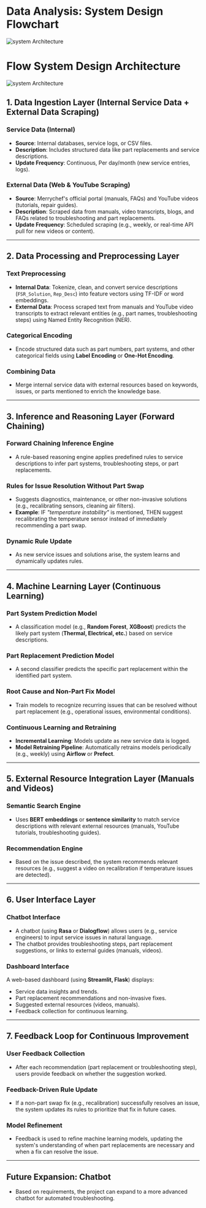 # **Data Analysis: System Design Flowchart**

![system Architecture](picture9.png)

# **Flow System Design Architecture**

![system Architecture](picture10.png)

## **1. Data Ingestion Layer (Internal Service Data + External Data Scraping)**

### **Service Data (Internal)**
- **Source**: Internal databases, service logs, or CSV files.
- **Description**: Includes structured data like part replacements and service descriptions.
- **Update Frequency**: Continuous, Per day/month (new service entries, logs).

### **External Data (Web & YouTube Scraping)**
- **Source**: Merrychef's official portal (manuals, FAQs) and YouTube videos (tutorials, repair guides).
- **Description**: Scraped data from manuals, video transcripts, blogs, and FAQs related to troubleshooting and part replacements.
- **Update Frequency**: Scheduled scraping (e.g., weekly, or real-time API pull for new videos or content).

---

## **2. Data Processing and Preprocessing Layer**
### **Text Preprocessing**
- **Internal Data**: Tokenize, clean, and convert service descriptions (`FSR_Solution`, `Rep_Desc`) into feature vectors using TF-IDF or word embeddings.
- **External Data**: Process scraped text from manuals and YouTube video transcripts to extract relevant entities (e.g., part names, troubleshooting steps) using Named Entity Recognition (NER).

### **Categorical Encoding**
- Encode structured data such as part numbers, part systems, and other categorical fields using **Label Encoding** or **One-Hot Encoding**.

### **Combining Data**
- Merge internal service data with external resources based on keywords, issues, or parts mentioned to enrich the knowledge base.

---

## **3. Inference and Reasoning Layer (Forward Chaining)**
### **Forward Chaining Inference Engine**
- A rule-based reasoning engine applies predefined rules to service descriptions to infer part systems, troubleshooting steps, or part replacements.

### **Rules for Issue Resolution Without Part Swap**
- Suggests diagnostics, maintenance, or other non-invasive solutions (e.g., recalibrating sensors, cleaning air filters).
- **Example**: IF *"temperature instability"* is mentioned, THEN suggest recalibrating the temperature sensor instead of immediately recommending a part swap.

### **Dynamic Rule Update**
- As new service issues and solutions arise, the system learns and dynamically updates rules.

---

## **4. Machine Learning Layer (Continuous Learning)**
### **Part System Prediction Model**
- A classification model (e.g., **Random Forest**, **XGBoost**) predicts the likely part system (**Thermal, Electrical, etc.**) based on service descriptions.

### **Part Replacement Prediction Model**
- A second classifier predicts the specific part replacement within the identified part system.

### **Root Cause and Non-Part Fix Model**
- Train models to recognize recurring issues that can be resolved without part replacement (e.g., operational issues, environmental conditions).

### **Continuous Learning and Retraining**
- **Incremental Learning**: Models update as new service data is logged.
- **Model Retraining Pipeline**: Automatically retrains models periodically (e.g., weekly) using **Airflow** or **Prefect**.

---

## **5. External Resource Integration Layer (Manuals and Videos)**

### **Semantic Search Engine**
- Uses **BERT embeddings** or **sentence similarity** to match service descriptions with relevant external resources (manuals, YouTube tutorials, troubleshooting guides).

### **Recommendation Engine**
- Based on the issue described, the system recommends relevant resources (e.g., suggest a video on recalibration if temperature issues are detected).

---

## **6. User Interface Layer**
### **Chatbot Interface**
- A chatbot (using **Rasa** or **Dialogflow**) allows users (e.g., service engineers) to input service issues in natural language.
- The chatbot provides troubleshooting steps, part replacement suggestions, or links to external guides (manuals, videos).

### **Dashboard Interface**
A web-based dashboard (using **Streamlit, Flask**) displays:
- Service data insights and trends.
- Part replacement recommendations and non-invasive fixes.
- Suggested external resources (videos, manuals).
- Feedback collection for continuous learning.

---

## **7. Feedback Loop for Continuous Improvement**
### **User Feedback Collection**
- After each recommendation (part replacement or troubleshooting step), users provide feedback on whether the suggestion worked.

### **Feedback-Driven Rule Update**
- If a non-part swap fix (e.g., recalibration) successfully resolves an issue, the system updates its rules to prioritize that fix in future cases.

### **Model Refinement**
- Feedback is used to refine machine learning models, updating the system's understanding of when part replacements are necessary and when a fix can resolve the issue.

---

## **Future Expansion: Chatbot**
- Based on requirements, the project can expand to a more advanced chatbot for automated troubleshooting.
